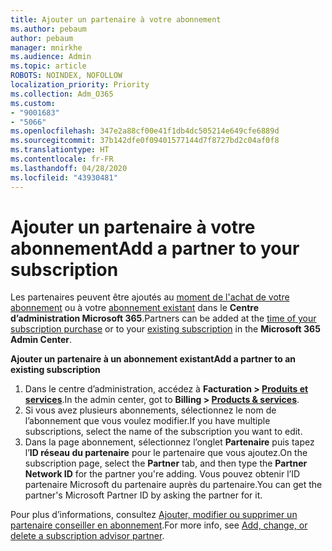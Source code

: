 ```yaml
---
title: Ajouter un partenaire à votre abonnement
ms.author: pebaum
author: pebaum
manager: mnirkhe
ms.audience: Admin
ms.topic: article
ROBOTS: NOINDEX, NOFOLLOW
localization_priority: Priority
ms.collection: Adm_O365
ms.custom:
- "9001683"
- "5066"
ms.openlocfilehash: 347e2a88cf00e41f1db4dc505214e649cfe6889d
ms.sourcegitcommit: 37b142dfe0f09401577144d7f8727bd2c04af0f8
ms.translationtype: HT
ms.contentlocale: fr-FR
ms.lasthandoff: 04/28/2020
ms.locfileid: "43930481"
---
```

# <a name="add-a-partner-to-your-subscription"></a><span data-ttu-id="7c928-102">Ajouter un partenaire à votre abonnement</span><span class="sxs-lookup"><span data-stu-id="7c928-102">Add a partner to your subscription</span></span>

<span data-ttu-id="7c928-103">Les partenaires peuvent être ajoutés au [moment de l'achat de votre abonnement](https://docs.microsoft.com/microsoft-365/admin/misc/add-partner?view=o365-worldwide#add-a-partner-at-the-time-of-purchase) ou à votre [abonnement existant](https://docs.microsoft.com/microsoft-365/admin/misc/add-partner?view=o365-worldwide#add-a-partner-to-an-existing-subscription) dans le **Centre d’administration Microsoft 365**.</span><span class="sxs-lookup"><span data-stu-id="7c928-103">Partners can be added at the [time of your subscription purchase](https://docs.microsoft.com/microsoft-365/admin/misc/add-partner?view=o365-worldwide#add-a-partner-at-the-time-of-purchase) or to your [existing subscription](https://docs.microsoft.com/microsoft-365/admin/misc/add-partner?view=o365-worldwide#add-a-partner-to-an-existing-subscription) in the **Microsoft 365 Admin Center**.</span></span>

<span data-ttu-id="7c928-104">**Ajouter un partenaire à un abonnement existant**</span><span class="sxs-lookup"><span data-stu-id="7c928-104">**Add a partner to an existing subscription**</span></span>

1. <span data-ttu-id="7c928-105">Dans le centre d’administration, accédez à **Facturation > [Produits et services](https://go.microsoft.com/fwlink/p/?linkid=842054)**.</span><span class="sxs-lookup"><span data-stu-id="7c928-105">In the admin center, got to **Billing > [Products & services](https://go.microsoft.com/fwlink/p/?linkid=842054)**.</span></span> 
2. <span data-ttu-id="7c928-106">Si vous avez plusieurs abonnements, sélectionnez le nom de l’abonnement que vous voulez modifier.</span><span class="sxs-lookup"><span data-stu-id="7c928-106">If you have multiple subscriptions, select the name of the subscription you want to edit.</span></span> 
3. <span data-ttu-id="7c928-107">Dans la page abonnement, sélectionnez l’onglet **Partenaire** puis tapez l’**ID réseau du partenaire** pour le partenaire que vous ajoutez.</span><span class="sxs-lookup"><span data-stu-id="7c928-107">On the subscription page, select the **Partner** tab, and then type the **Partner Network ID** for the partner you're adding.</span></span> <span data-ttu-id="7c928-108">Vous pouvez obtenir l’ID partenaire Microsoft du partenaire auprès du partenaire.</span><span class="sxs-lookup"><span data-stu-id="7c928-108">You can get the partner's Microsoft Partner ID by asking the partner for it.</span></span> 

<span data-ttu-id="7c928-109">Pour plus d’informations, consultez [Ajouter, modifier ou supprimer un partenaire conseiller en abonnement](https://docs.microsoft.com/microsoft-365/admin/misc/add-partner).</span><span class="sxs-lookup"><span data-stu-id="7c928-109">For more info, see [Add, change, or delete a subscription advisor partner](https://docs.microsoft.com/microsoft-365/admin/misc/add-partner).</span></span> 
